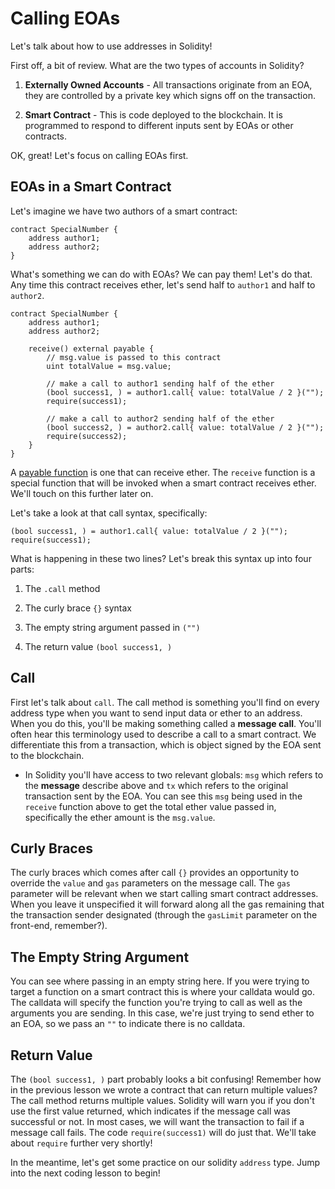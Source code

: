 # Calling EOAs

Let's talk about how to use addresses in Solidity!

First off, a bit of review. What are the two types of accounts in Solidity?

1. **Externally Owned Accounts** - All transactions originate from an EOA, they are controlled by a private key which signs off on the transaction.

2. **Smart Contract** - This is code deployed to the blockchain. It is programmed to respond to different inputs sent by EOAs or other contracts.

OK, great! Let's focus on calling EOAs first.

## EOAs in a Smart Contract

Let's imagine we have two authors of a smart contract:

```solidity
contract SpecialNumber {
    address author1;
    address author2;
}
```

What's something we can do with EOAs? We can pay them! Let's do that. Any time this contract receives ether, let's send half to `author1` and half to `author2`.

```solidity
contract SpecialNumber {
    address author1;
    address author2;

    receive() external payable {
        // msg.value is passed to this contract
        uint totalValue = msg.value;

        // make a call to author1 sending half of the ether
        (bool success1, ) = author1.call{ value: totalValue / 2 }("");
        require(success1);

        // make a call to author2 sending half of the ether
        (bool success2, ) = author2.call{ value: totalValue / 2 }("");
        require(success2);
    }
}
```

A [payable function](https://docs.alchemy.com/docs/solidity-payable-functions) is one that can receive ether. The `receive` function is a special function that will be invoked when a smart contract receives ether. We'll touch on this further later on.

Let's take a look at that call syntax, specifically:

```solidity
(bool success1, ) = author1.call{ value: totalValue / 2 }("");
require(success1);
```

What is happening in these two lines? Let's break this syntax up into four parts:

1. The `.call` method

2. The curly brace `{}` syntax

3. The empty string argument passed in `("")`

4. The return value `(bool success1, )`

## Call

First let's talk about `call`. The call method is something you'll find on every address type when you want to send input data or ether to an address. When you do this, you'll be making something called a **message call**. You'll often hear this terminology used to describe a call to a smart contract. We differentiate this from a transaction, which is object signed by the EOA sent to the blockchain.

- In Solidity you'll have access to two relevant globals: `msg` which refers to the **message** describe above and `tx` which refers to the original transaction sent by the EOA. You can see this `msg` being used in the `receive` function above to get the total ether value passed in, specifically the ether amount is the `msg.value`.

## Curly Braces

The curly braces which comes after call `{}` provides an opportunity to override the `value` and `gas` parameters on the message call. The `gas` parameter will be relevant when we start calling smart contract addresses. When you leave it unspecified it will forward along all the gas remaining that the transaction sender designated (through the `gasLimit` parameter on the front-end, remember?).

## The Empty String Argument

You can see where passing in an empty string here. If you were trying to target a function on a smart contract this is where your calldata would go. The calldata will specify the function you're trying to call as well as the arguments you are sending. In this case, we're just trying to send ether to an EOA, so we pass an `""` to indicate there is no calldata.

## Return Value

The `(bool success1, )` part probably looks a bit confusing! Remember how in the previous lesson we wrote a contract that can return multiple values? The call method returns multiple values. Solidity will warn you if you don't use the first value returned, which indicates if the message call was successful or not. In most cases, we will want the transaction to fail if a message call fails. The code `require(success1)` will do just that. We'll take about `require` further very shortly!

In the meantime, let's get some practice on our solidity `address` type. Jump into the next coding lesson to begin!